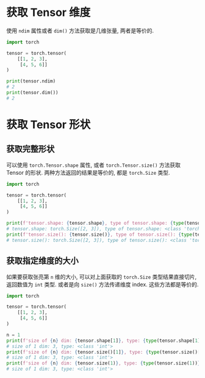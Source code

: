 # 获取 Tensor 维度

使用 `ndim` 属性或者 `dim()` 方法获取是几维张量, 两者是等价的.

```python
import torch

tensor = torch.tensor(
    [[1, 2, 3],
     [4, 5, 6]]
)

print(tensor.ndim)
# 2
print(tensor.dim())
# 2
```

# 获取 Tensor 形状

## 获取完整形状

可以使用 `torch.Tensor.shape` 属性, 或者 `torch.Tensor.size()` 方法获取 Tensor 的形状. 两种方法返回的结果是等价的, 都是 `torch.Size` 类型.

```python
import torch

tensor = torch.tensor(
    [[1, 2, 3],
     [4, 5, 6]]
)

print(f'tensor.shape: {tensor.shape}, type of tensor.shape: {type(tensor.shape)}')
# tensor.shape: torch.Size([2, 3]), type of tensor.shape: <class 'torch.Size'>
print(f'tensor.size(): {tensor.size()}, type of tensor.size(): {type(tensor.size())}')
# tensor.size(): torch.Size([2, 3]), type of tensor.size(): <class 'torch.Size'>
```

## 获取指定维度的大小

如果要获取张亮第 `n` 维的大小, 可以对上面获取的 `torch.Size` 类型结果直接切片, 返回数值为 `int` 类型. 或者是向 `size()` 方法传递维度 index. 这些方法都是等价的.

```python
import torch

tensor = torch.tensor(
    [[1, 2, 3],
     [4, 5, 6]]
)

n = 1
print(f'size of {n} dim: {tensor.shape[1]}, type: {type(tensor.shape[1])}')
# size of 1 dim: 3, type: <class 'int'>
print(f'size of {n} dim: {tensor.size()[1]}, type: {type(tensor.size()[1])}')
# size of 1 dim: 3, type: <class 'int'>
print(f'size of {n} dim: {tensor.size(1)}, type: {type(tensor.size(1))}')
# size of 1 dim: 3, type: <class 'int'>
```
